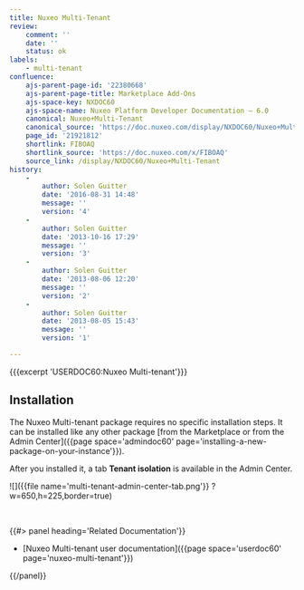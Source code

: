 ```yaml
---
title: Nuxeo Multi-Tenant
review:
    comment: ''
    date: ''
    status: ok
labels:
    - multi-tenant
confluence:
    ajs-parent-page-id: '22380668'
    ajs-parent-page-title: Marketplace Add-Ons
    ajs-space-key: NXDOC60
    ajs-space-name: Nuxeo Platform Developer Documentation — 6.0
    canonical: Nuxeo+Multi-Tenant
    canonical_source: 'https://doc.nuxeo.com/display/NXDOC60/Nuxeo+Multi-Tenant'
    page_id: '21921812'
    shortlink: FIBOAQ
    shortlink_source: 'https://doc.nuxeo.com/x/FIBOAQ'
    source_link: /display/NXDOC60/Nuxeo+Multi-Tenant
history:
    - 
        author: Solen Guitter
        date: '2016-08-31 14:48'
        message: ''
        version: '4'
    - 
        author: Solen Guitter
        date: '2013-10-16 17:29'
        message: ''
        version: '3'
    - 
        author: Solen Guitter
        date: '2013-08-06 12:20'
        message: ''
        version: '2'
    - 
        author: Solen Guitter
        date: '2013-08-05 15:43'
        message: ''
        version: '1'

---
```

{{{excerpt 'USERDOC60:Nuxeo Multi-tenant'}}}

## Installation

The Nuxeo Multi-tenant package requires no specific installation steps. It can be installed like any other package [from the Marketplace or from the Admin Center]({{page space='admindoc60' page='installing-a-new-package-on-your-instance'}}).

After you installed it, a tab **Tenant isolation** is available in the Admin Center.

![]({{file name='multi-tenant-admin-center-tab.png'}} ?w=650,h=225,border=true)

&nbsp;

<div class="row" data-equalizer data-equalize-on="medium"><div class="column medium-6">{{#> panel heading='Related Documentation'}}

*   [Nuxeo Multi-tenant user documentation]({{page space='userdoc60' page='nuxeo-multi-tenant'}})

{{/panel}}</div><div class="column medium-6">

&nbsp;

</div></div>